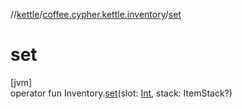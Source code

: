 //[kettle](../../index.md)/[coffee.cypher.kettle.inventory](index.md)/[set](set.md)

# set

[jvm]\
operator fun Inventory.[set](set.md)(slot: [Int](https://kotlinlang.org/api/latest/jvm/stdlib/kotlin/-int/index.html), stack: ItemStack?)

